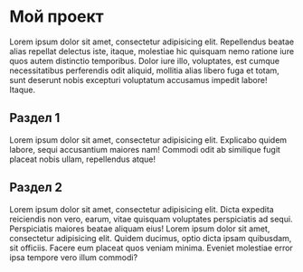 # Мой проект

Lorem ipsum dolor sit amet, consectetur adipisicing elit. Repellendus beatae alias repellat delectus iste, itaque, molestiae hic quisquam nemo ratione iure quos autem distinctio temporibus. Dolor iure illo, voluptates, est cumque necessitatibus perferendis odit aliquid, mollitia alias libero fuga et totam, sunt deserunt nobis excepturi voluptatum accusamus impedit labore! Itaque.

## Раздел 1

Lorem ipsum dolor sit amet, consectetur adipisicing elit. Explicabo quidem labore, sequi accusantium maiores nam! Commodi odit ab similique fugit placeat nobis ullam, repellendus atque!

## Раздел 2

Lorem ipsum dolor sit amet, consectetur adipisicing elit. Dicta expedita reiciendis non vero, earum, vitae quisquam voluptates perspiciatis ad sequi. Perspiciatis maiores beatae aliquam eius! Lorem ipsum dolor sit amet, consectetur adipisicing elit. Quidem ducimus, optio dicta ipsam quibusdam, sit officiis. Facere eum placeat quos veniam minima. Eveniet molestiae error ipsa tempore vero illum commodi?